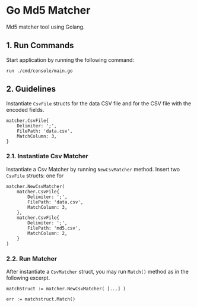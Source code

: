 # Go Md5 Matcher

Md5 matcher tool using Golang.

## 1. Run Commands

Start application by running the following command:

``run ./cmd/console/main.go``

## 2. Guidelines

Instantiate ``CsvFile`` structs for the data CSV file and for the CSV file with the encoded fields.

```
matcher.CsvFile{
    Delimiter: ';',
    FilePath: 'data.csv',
    MatchColumn: 3,
}
```

### 2.1. Instantiate Csv Matcher

Instantiate a Csv Matcher by running ``NewCsvMatcher`` method.
Insert two ``CsvFile`` structs: one for 

```
matcher.NewCsvMatcher(
    matcher.CsvFile{
        Delimiter: ';',
        FilePath: 'data.csv',
        MatchColumn: 3,
    },
    matcher.CsvFile{
        Delimiter: ';',
        FilePath: 'md5.csv',
        MatchColumn: 2,
    }
)
```

### 2.2. Run Matcher

After instantiate a ``CsvMatcher`` struct, you may run ``Match()`` method as in the following excerpt.

```
matchStruct := matcher.NewCsvMatcher( [...] )

err := matchstruct.Match()
```
